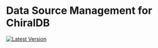 # Data Source Management for ChiralDB 

[![Latest Version](https://img.shields.io/crates/v/chiral-db-sources.svg)](https://crates.io/crates/chiral-db-sources)